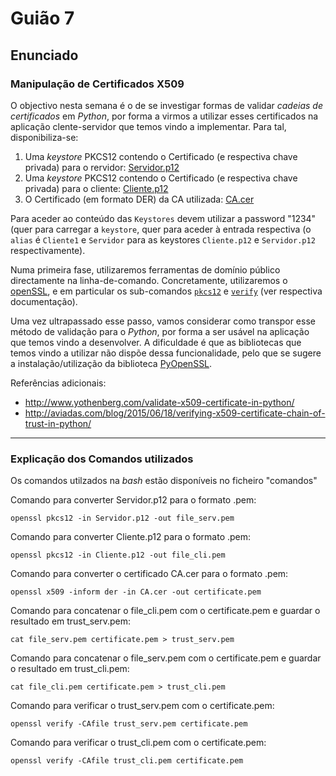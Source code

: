 # Guião 7

## Enunciado
### Manipulação de Certificados X509

O objectivo nesta semana é o de se investigar formas de validar _cadeias de certificados_ em _Python_, por forma a virmos a utilizar esses certificados na aplicação clente-servidor que temos vindo a implementar. Para tal, disponibiliza-se:

 1. Uma _keystore_ PKCS12 contendo o Certificado (e respectiva chave privada) para o rervidor: [Servidor.p12](Servidor.p12)
 1. Uma _keystore_ PKCS12 contendo o Certificado (e respectiva chave privada) para o cliente: [Cliente.p12](Cliente.p12) 
 1. O Certificado (em formato DER) da CA utilizada: [CA.cer](CA.cer)

Para aceder ao conteúdo das `Keystores` devem utilizar a password "1234" (quer para carregar a `keystore`, quer para aceder à entrada respectiva (o `alias` é `Cliente1` e `Servidor` para as keystores `Cliente.p12` e `Servidor.p12` respectivamente).

Numa primeira fase, utilizaremos ferramentas de domínio público directamente na linha-de-comando. Concretamente, utilizaremos o [openSSL](https://www.openssl.org), e em particular os sub-comandos [`pkcs12`](https://www.openssl.org/docs/manmaster/man1/openssl-pkcs12.html) e [`verify`](https://www.openssl.org/docs/manmaster/man1/verify.html) (ver respectiva documentação).

Uma vez ultrapassado esse passo, vamos considerar como transpor esse método de validação para o _Python_, por forma a ser usável na aplicação que temos vindo a desenvolver. A dificuldade é que as bibliotecas que temos vindo a utilizar não dispõe dessa funcionalidade, pelo que se sugere a instalação/utilização da biblioteca [PyOpenSSL](https://pyopenssl.org/en/stable/index.html).

Referências adicionais:
 - http://www.yothenberg.com/validate-x509-certificate-in-python/
 - http://aviadas.com/blog/2015/06/18/verifying-x509-certificate-chain-of-trust-in-python/

---

### Explicação dos Comandos utilizados

Os comandos utilzados na _bash_ estão disponíveis no ficheiro "comandos"

Comando para converter Servidor.p12 para o formato .pem:

`openssl pkcs12 -in Servidor.p12 -out file_serv.pem`


Comando para converter Cliente.p12 para o formato .pem: 

`openssl pkcs12 -in Cliente.p12 -out file_cli.pem`


Comando para converter o certificado CA.cer para o formato .pem:

`openssl x509 -inform der -in CA.cer -out certificate.pem`


Comando para concatenar o file_cli.pem com o certificate.pem e guardar o resultado em trust_serv.pem:

`cat file_serv.pem certificate.pem > trust_serv.pem`


Comando para concatenar o file_serv.pem com o certificate.pem e guardar o resultado em trust_cli.pem:

`cat file_cli.pem certificate.pem > trust_cli.pem`

Comando para verificar o trust_serv.pem com o certificate.pem:

`openssl verify -CAfile trust_serv.pem certificate.pem`

Comando para verificar o trust_cli.pem com o certificate.pem:

`openssl verify -CAfile trust_cli.pem certificate.pem`
